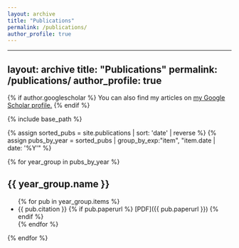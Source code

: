 ```yaml
---
layout: archive
title: "Publications"
permalink: /publications/
author_profile: true
---
```

---
layout: archive
title: "Publications"
permalink: /publications/
author_profile: true
---

{% if author.googlescholar %}
  You can also find my articles on <u><a href="{{author.googlescholar}}">my Google Scholar profile</a>.</u>
{% endif %}

{% include base_path %}

<!-- BEGIN: Publications grouped by year -->
{% assign sorted_pubs = site.publications | sort: 'date' | reverse %}
{% assign pubs_by_year = sorted_pubs | group_by_exp:"item", "item.date | date: '%Y'" %}

{% for year_group in pubs_by_year %}
  <h2>{{ year_group.name }}</h2>
  <ul>
    {% for pub in year_group.items %}
      <li>
        {{ pub.citation }}
        {% if pub.paperurl %}
          [PDF]({{ pub.paperurl }})
        {% endif %}
      </li>
    {% endfor %}
  </ul>
{% endfor %}
<!-- END: Publications grouped by year -->
